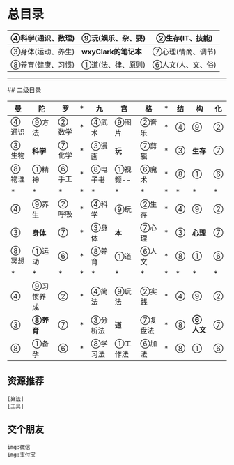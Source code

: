# 总目录

|  ④科学(通识、数理)  |  ⑨玩(娱乐、杂、耍)  |②生存(IT、技能)  |
| ------- | -------- |--------  |
| ③身体(运动、养生)  | <b>wxyClark的笔记本<b/> | ⑦心理(情商、调节)   |
| ⑧养育(健康、习惯) | ①道(法、律、原则) |⑥人文(人、文、俗)|

<hr />
## 二级目录

| 曼 | 陀 | 罗 | * | 九 | 宫 | 格 | * | 结 | 构 | 化 |
| --- | --- | --- | --- | --- | --- | --- | --- | --- | --- | --- |
| ④通识 | ⑨方法 | ②数学 | * | ④武术 | ⑨图片 | ②音乐 | * | ④ | ⑨ | ② |
| ③生物 | <b>科学<b/> | ⑦化学 | * | ③漫画 | <b>玩<b/> | ⑦剪辑 | * | ③ | <b>生存<b/> | ⑦ |
| ⑧物理 | ①精神 | ⑥手工 | * | ⑧电子书 | ①视频-- | ⑥魔术 | * | ⑧ | ① | ⑥ |
| * | * | * | * | * | * | * | * | * | * | * |
|  ④  | ⑨养生  | ②呼吸  |* | ④科学 | ⑨玩 | ②生存  | * | ④ | ⑨ | ② |
| ③  | <b>身体<b/> |⑦  | * | ③身体 | <b>本<b/> | ⑦心理 |*|③ |<b>心理<b/>|⑦|
| ⑧冥想 | ①运动  |⑥ |* | ⑧养育 | ①道 | ⑥人文 |*| ⑧ | ① | ⑥ |
| * | * | * | * | * | * | * | * | * | * | * |
| ④ | ⑨习惯养成 | ② | * | ④简法 | ⑨玩法 | ②实践 | * | ④ | ⑨ | ② |
|③| <b>⑧养育<b/> |⑦| * | ③分析法 | <b>道<b/>  | ⑦复盘法| * | ⑧ | <b>⑥人文<b/> | ⑦ |
| ⑧ | ①备孕 | ⑥ | * | ⑧学习法 | ①工作法 | ⑥加法 | * | ⑧ | ① | ⑥ |
## 资源推荐
    [算法]
    [工具]

## 交个朋友
    img:微信
    img:支付宝
